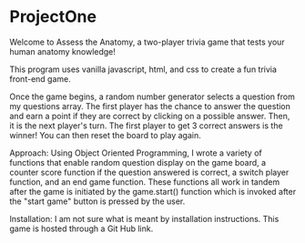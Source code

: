 # ProjectOne

Welcome to Assess the Anatomy, a two-player trivia game that tests your human anatomy knowledge!

This program uses vanilla javascript, html, and css to create a fun trivia front-end game.

Once the game begins, a random number generator selects a question from my questions array. The first player has the chance to answer the question and earn a point if they are correct by clicking on a possible answer. Then, it is the next player's turn. The first player to get 3 correct answers is the winner! You can then reset the board to play again.

Approach:
Using Object Oriented Programming, I wrote a variety of functions that enable random question display on the game board, a counter score function if the question answered is correct, a switch player function, and an end game function. These functions all work in tandem after the game is initiated by the game.start() function which is invoked after the "start game" button is pressed by the user.

Installation:
I am not sure what is meant by installation instructions. This game is hosted through a Git Hub link.